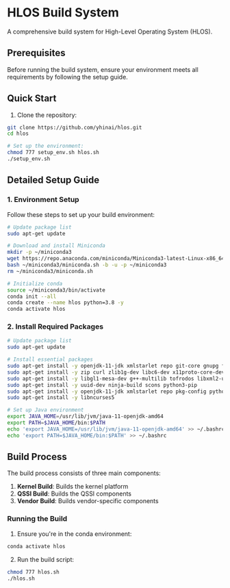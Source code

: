 # HLOS Build System

A comprehensive build system for High-Level Operating System (HLOS).


## Prerequisites

Before running the build system, ensure your environment meets all requirements by following the setup guide.

## Quick Start

1. Clone the repository:
```bash
git clone https://github.com/yhinai/hlos.git
cd hlos

# Set up the environment:
chmod 777 setup_env.sh hlos.sh
./setup_env.sh
```

## Detailed Setup Guide

### 1. Environment Setup

Follow these steps to set up your build environment:

```bash
# Update package list
sudo apt-get update

# Download and install Miniconda
mkdir -p ~/miniconda3
wget https://repo.anaconda.com/miniconda/Miniconda3-latest-Linux-x86_64.sh -O ~/miniconda3/miniconda.sh
bash ~/miniconda3/miniconda.sh -b -u -p ~/miniconda3
rm ~/miniconda3/miniconda.sh

# Initialize conda
source ~/miniconda3/bin/activate
conda init --all
conda create --name hlos python=3.8 -y
conda activate hlos
```

### 2. Install Required Packages
```bash
# Update package list
sudo apt-get update

# Install essential packages
sudo apt-get install -y openjdk-11-jdk xmlstarlet repo git-core gnupg flex bison gperf build-essential
sudo apt-get install -y zip curl zlib1g-dev libc6-dev x11proto-core-dev libx11-dev
sudo apt-get install -y libgl1-mesa-dev g++-multilib tofrodos libxml2-utils xsltproc
sudo apt-get install -y uuid-dev ninja-build scons python3-pip
sudo apt-get install -y openjdk-11-jdk xmlstarlet repo pkg-config python3.12-dev
sudo apt-get install -y libncurses5

# Set up Java environment
export JAVA_HOME=/usr/lib/jvm/java-11-openjdk-amd64
export PATH=$JAVA_HOME/bin:$PATH
echo 'export JAVA_HOME=/usr/lib/jvm/java-11-openjdk-amd64' >> ~/.bashrc
echo 'export PATH=$JAVA_HOME/bin:$PATH' >> ~/.bashrc
```

## Build Process

The build process consists of three main components:

1. **Kernel Build**: Builds the kernel platform
2. **QSSI Build**: Builds the QSSI components
3. **Vendor Build**: Builds vendor-specific components

### Running the Build

1. Ensure you're in the conda environment:
```bash
conda activate hlos
```

2. Run the build script:
```bash
chmod 777 hlos.sh
./hlos.sh
```

